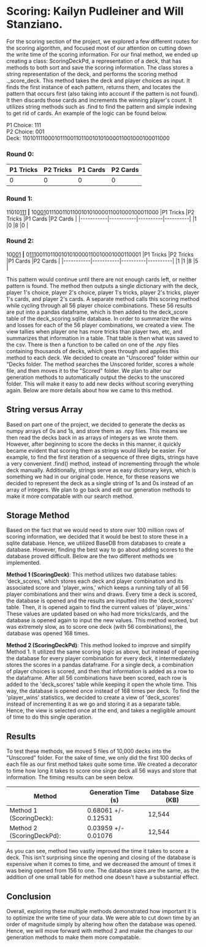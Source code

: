 # Scoring: Kailyn Pudleiner and Will Stanziano. 

For the scoring section of the project, we explored a few different routes for the scoring algorithm, and focused most of our attention on cutting down the write time of the scoring information. For our final method, we ended up creating a class: ScoringDeckPd, a representation of a deck, that has methods to both sort and save the scoring information. The class stores a string representation of the deck, and performs the scoring method ._score_deck. This method takes the deck and player choices as input. It finds the first instance of each pattern, returns them, and locates the pattern that occurs first (also taking into account if the pattern is not found). It then discards those cards and increments the winning player's count. It utilizes string methods such as .find to find the pattern and simple indexing to get rid of cards. An example of the logic can be found below.

P1 Choice: 111\
P2 Choice: 001\
Deck: 1101011110001011100110110010101000011001000100011000

### Round 0:
|P1 Tricks  |P2 Tricks  |P1 Cards  |P2 Cards  |
|-----------|-----------|----------|----------|
|0          |0          |0         |0         |

### Round 1: 
11010<u>111</u> **|** 10<u>001</u>011100110110010101000011001000100011000
|P1 Tricks  |P2 Tricks  |P1 Cards  |P2 Cards  |
|-----------|-----------|----------|----------|
|1          |0          |8         |0         |

### Round 2:

10<u>001</u> **|** 0<u>111</u>001101100101010000110010001000110001
|P1 Tricks  |P2 Tricks  |P1 Cards  |P2 Cards  |
|-----------|-----------|----------|----------|
|1          |1          |8         |5         |

This pattern would continue until there are not enough cards left, or neither pattern is found. The method then outputs a single dictionary with the deck, player 1's choice, player 2's choice, player 1's tricks, player 2's tricks, player 1's cards, and player 2's cards. A separate method calls this scoring method while cycling through all 56 player choice combinations. These 56 results are put into a pandas dataframe, which is then added to the deck_score table of the deck_scoring.sqlite database. In order to summarize the wins and losses for each of the 56 player combinations, we created a view. The view tallies when player one has more tricks than player two, etc, and summarizes that information in a table. That table is then what was saved to the csv. There is then a function to be called on one of the .npy files containing thousands of decks, which goes through and applies this method to each deck. We decided to create an "Unscored" folder within our "Decks
 folder. The method searches the Unscored forlder, scores a whole file, and then moves it to the "Scored" folder. We plan to alter our generation methods to automatically output the decks to the unscored folder. This will make it easy to add new decks without scoring everything again. Below are more details about how we came to this method.

## String versus Array

Based on part one of the project, we decided to generate the decks as numpy arrays of 0s and 1s, and store them as .npy files. This means we then read the decks back in as arrays of integers as we wrote them. However, after beginning to score the decks in this manner, it quickly became evident that scoring them as strings would likely be easier. For example, to find the first iteration of a sequence of three digits, strings have a very convenient .find() method, instead of incrementing through the whole deck manually. Additionally, strings serve as easy dictionary keys, which is something we had in our original code. Hence, for these reasons we decided to represent the deck as a single string of 1s and 0s instead of an array of integers. We plan to go back and edit our generation methods to make it more compatable with our search method.

## Storage Method

Based on the fact that we would need to store over 100 million rows of scoring information, we decided that it would be best to store these in a sqlite database. Hence, we utilized BaseDB from databases to create a database. However, finding the best way to go about adding scores to the database proved difficult. Below are the two different methods we implemented.

**Method 1 (ScoringDeck)**: This method utilizes two database tables: 'deck_scores,' which stores each deck and player combination and its associated score and 'player_wins,' which keeps a running tally of all 56 player combinations and their wins and draws. Every time a deck is scored, the database is opened and the results are inputted into the 'deck_scores' table. Then, it is opened again to find the current values of 'player_wins.' These values are updated based on who had more tricks/cards, and the database is opened again to input the new values. This method worked, but was extremely slow, as to score one deck (with 56 combinations), the database was opened 168 times.

**Method 2 (ScoringDeckPd)**: This method looked to improve and simplify Method 1. It utilized the same scoring logic as above, but instead of opening the database for every player combination for every deck, it intermediately stores the scores in a pandas dataframe. For a single deck, a combination of player choices is scored, and then that information is added as a row to the dataframe. After all 56 combinations have been scored, each row is added to the 'deck_scores' table while keeping it open the whole time. This way, the database is opened once instead of 168 times per deck. To find the 'player_wins' statistics, we decided to create a view of 'deck_scores' instead of incrementing it as we go and storing it as a separate table. Hence, the view is selected once at the end, and takes a negligible amount of time to do this single operation.


## Results

To test these methods, we moved 5 files of 10,000 decks into the "Unscored" folder. For the sake of time, we only did the first 100 decks of each file as our first method takes quite some time. We created a decorator to time how long it takes to score one singe deck all 56 ways and store that information. The timing results can be seen below.

|Method        |Generation Time (s) | Database Size (KB)|
|--------------|--------------------|-------------------|
|Method 1 (ScoringDeck): |0.68061  +/-  0.12531 | 12,544 |
|Method 2 (ScoringDeckPd):  |0.03959 +/- 0.01076 | 12,544 |

As you can see, method two vastly improved the time it takes to score a deck. This isn't surprising since the opening and closing of the database is expensive when it comes to time, and we decreased the amount of times it was being opened from 156 to one. The database sizes are the same, as the addition of one small table for method one doesn't have a substantial effect.

## Conclusion

Overall, exploring these multiple methods demonstrated how important it is to optimize the write time of your data. We were able to cut down time by an order of magnitude simply by altering how often the database was opened. Hence, we will move forward with method 2 and make the changes to our generation methods to make them more compatable. 
